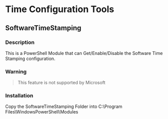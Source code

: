# Time Configuration Tools

## SoftwareTimeStamping

### Description
This is a PowerShell Module that can Get/Enable/Disable the Software Time Stamping configuration.

### Warning
> This feature is not supported by Microsoft

### Installation
Copy the SoftwareTimeStamping Folder into C:\Program Files\WindowsPowerShell\Modules
